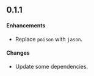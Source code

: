 0.1.1
------

#### Enhancements
- Replace `poison` with `jason`.

#### Changes
- Update some dependencies.
